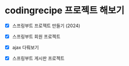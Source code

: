 # codingrecipe 프로젝트 해보기

- [x] 스프링부트 프로젝트 만들기 (2024)
  
- [x] 스프링부트 회원 프로젝트

- [x] ajax 다뤄보기

- [x] 스프링부트 게시판 프로젝트